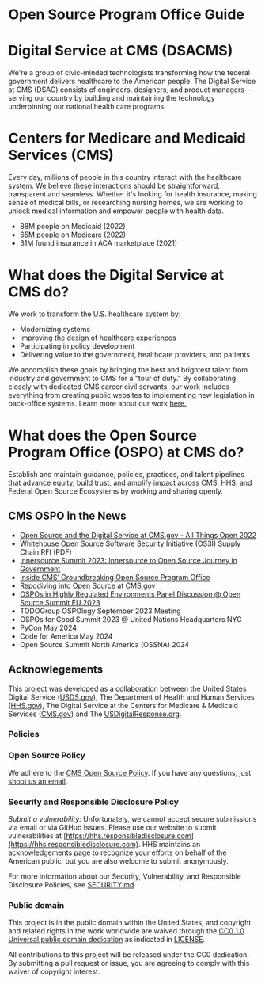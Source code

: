 # Open Source Program Office Guide 

# Digital Service at CMS (DSACMS)
We're a group of civic-minded technologists transforming how the federal government delivers healthcare to the American people. The Digital Service at CMS (DSAC) consists of engineers, designers, and product managers—serving our country by building and maintaining the technology underpinning our national health care programs. 

# Centers for Medicare and Medicaid Services (CMS)
Every day, millions of people in this country interact with the healthcare system. We believe these interactions should be straightforward, transparent and seamless. Whether it's looking for health insurance, making sense of medical bills, or researching nursing homes, we are working to unlock medical information and empower people with health data.

- 88M people on Medicaid (2022)
- 65M people on Medicare (2022)
- 31M found insurance in ACA marketplace (2021)

# What does the Digital Service at CMS do?
We work to transform the U.S. healthcare system by:

- Modernizing systems
- Improving the design of healthcare experiences
- Participating in policy development
- Delivering value to the government, healthcare providers, and patients
  
We accomplish these goals by bringing the best and brightest talent from industry and government to CMS for a "tour of duty." By collaborating closely with dedicated CMS career civil servants, our work includes everything from creating public websites to implementing new legislation in back-office systems. Learn more about our work [here.](https://www.cms.gov/digital-service)

# What does the Open Source Program Office (OSPO) at CMS do?
Establish and maintain guidance, policies, practices, and talent pipelines that advance equity, build trust, and amplify impact across CMS, HHS, and Federal Open Source Ecosystems by working and sharing openly. 

## CMS OSPO in the News
- [Open Source and the Digital Service at CMS.gov - All Things Open 2022](https://www.youtube.com/watch?v=Q0EJIevZS0I)
- Whitehouse Open Source Software Security Initiative (OS3I) Supply Chain RFI (PDF)
- [Innersource Summit 2023: Innersource to Open Source Journey in Government](https://innersourcecommons.org/events/isc-2023/)
- [Inside CMS’ Groundbreaking Open Source Program Office](https://www.youtube.com/watch?v=34LQnyB3ydQ)
- [Repodiving into Open Source at CMS.gov](https://www.youtube.com/watch?v=AypgQch2Qpk)
- [OSPOs in Highly Regulated Environments Panel Discussion @ Open Source Summit EU 2023](https://osseu2023.sched.com/event/1OGeo/panel-discussion-ospos-transition-paths-for-regulated-environments-ana-jimenez-santamaria-linux-foundation-maurice-hendriks-city-of-amsterdam-nico-rikken-alliander-clare-dillon-innersourcecommons-thomas-steenbergen-epam?iframe=no&w=100%&sidebar=yes&bg=no)
- TODOGroup OSPOlogy September 2023 Meeting
- OSPOs for Good Summit 2023 @ United Nations Headquarters NYC
- PyCon May 2024
- Code for America May 2024
- Open Source Summit North America (OSSNA) 2024 


## Acknowlegements
This project was developed as a collaboration between the United States Digital
Service ([USDS.gov](https://usds.gov)), The Department of Health and Human
Services ([HHS.gov](https://hhs.gov)), The Digital Service at the Centers for
Medicare & Medicaid Services ([CMS.gov](https://cms.gov)) and The
[USDigitalResponse.org](https://usdigitalresponse.org).


### Policies

### Open Source Policy

We adhere to the [CMS Open Source
Policy](https://github.com/CMSGov/cms-open-source-policy). If you have any
questions, just [shoot us an email](mailto:opensource@cms.hhs.gov).

### Security and Responsible Disclosure Policy

*Submit a vulnerability:* Unfortunately, we cannot accept secure submissions via
email or via GitHub Issues. Please use our website to submit vulnerabilities at
[https://hhs.responsibledisclosure.com](https://hhs.responsibledisclosure.com).
HHS maintains an acknowledgements page to recognize your efforts on behalf of
the American public, but you are also welcome to submit anonymously.

For more information about our Security, Vulnerability, and Responsible Disclosure Policies, see [SECURITY.md](SECURITY.md).

### Public domain

This project is in the public domain within the United States, and copyright
and related rights in the work worldwide are waived through the [CC0 1.0
Universal public domain
dedication](https://creativecommons.org/publicdomain/zero/1.0/) as indicated in [LICENSE](LICENSE).

All contributions to this project will be released under the CC0 dedication. By
submitting a pull request or issue, you are agreeing to comply with this waiver
of copyright interest.

